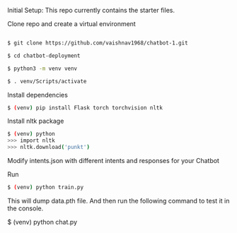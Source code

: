 Initial Setup:
This repo currently contains the starter files.

Clone repo and create a virtual environment
```bash

$ git clone https://github.com/vaishnav1968/chatbot-1.git

$ cd chatbot-deployment

$ python3 -m venv venv

$ . venv/Scripts/activate
```
Install dependencies
```bash
$ (venv) pip install Flask torch torchvision nltk
```
Install nltk package
```bash
$ (venv) python
>>> import nltk
>>> nltk.download('punkt')
```
Modify intents.json with different intents and responses for your Chatbot

Run
```bash
$ (venv) python train.py
```
This will dump data.pth file. And then run the following command to test it in the console.

$ (venv) python chat.py
